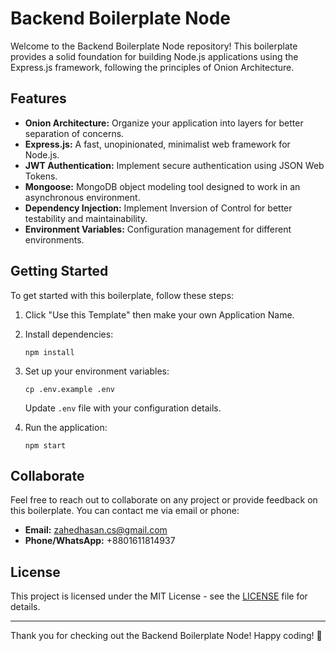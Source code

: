 # Backend Boilerplate Node

Welcome to the Backend Boilerplate Node repository! This boilerplate provides a solid foundation for building Node.js applications using the Express.js framework, following the principles of Onion Architecture.

## Features

- **Onion Architecture:** Organize your application into layers for better separation of concerns.
- **Express.js:** A fast, unopinionated, minimalist web framework for Node.js.
- **JWT Authentication:** Implement secure authentication using JSON Web Tokens. 
- **Mongoose:** MongoDB object modeling tool designed to work in an asynchronous environment.
- **Dependency Injection:** Implement Inversion of Control for better testability and maintainability.
- **Environment Variables:** Configuration management for different environments.

## Getting Started

To get started with this boilerplate, follow these steps:

1. Click "Use this Template" then make your own Application Name.

2. Install dependencies:

    ```
    npm install
    ```

3. Set up your environment variables:

    ```
    cp .env.example .env
    ```

    Update `.env` file with your configuration details.

4. Run the application:

    ```
    npm start
    ```

## Collaborate

Feel free to reach out to collaborate on any project or provide feedback on this boilerplate. You can contact me via email or phone:

- **Email:** zahedhasan.cs@gmail.com
- **Phone/WhatsApp:** +8801611814937

## License

This project is licensed under the MIT License - see the [LICENSE](LICENSE) file for details.

---

Thank you for checking out the Backend Boilerplate Node! Happy coding! 🚀
